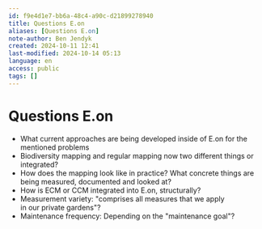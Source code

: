```yaml
---
id: f9e4d1e7-bb6a-48c4-a90c-d21899278940
title: Questions E.on
aliases: [Questions E.on]
note-author: Ben Jendyk
created: 2024-10-11 12:41
last-modified: 2024-10-14 05:13
language: en
access: public
tags: []
---
```


# Questions E.on

- What current approaches are being developed inside of E.on for the mentioned problems
- Biodiversity mapping and regular mapping now two different things or integrated?
- How does the mapping look like in practice? What concrete things are being measured, documented and looked at?
- How is ECM or CCM integrated into E.on, structurally?
- Measurement variety: "comprises all measures that we apply  
in our private gardens"?
- Maintenance frequency: Depending on the "maintenance goal"? 
